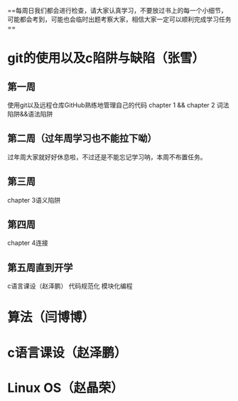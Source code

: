 ==每周日我们都会进行检查，请大家认真学习，不要放过书上的每一个小细节，可能都会考到，可能也会临时出题考察大家，相信大家一定可以顺利完成学习任务==
# git的使用以及c陷阱与缺陷（张雪）
## 第一周
使用git以及远程仓库GitHub熟练地管理自己的代码
chapter 1 && chapter 2 词法陷阱&&语法陷阱
## 第二周（过年周学习也不能拉下呦）
过年周大家就好好休息啦，不过还是不能忘记学习呐，本周不布置任务。
## 第三周
chapter 3语义陷阱
## 第四周
chapter 4连接
## 第五周直到开学
c语言课设（赵泽鹏）
代码规范化
模块化编程

# 算法（闫博博）
# c语言课设（赵泽鹏）
# Linux OS（赵晶荣）

